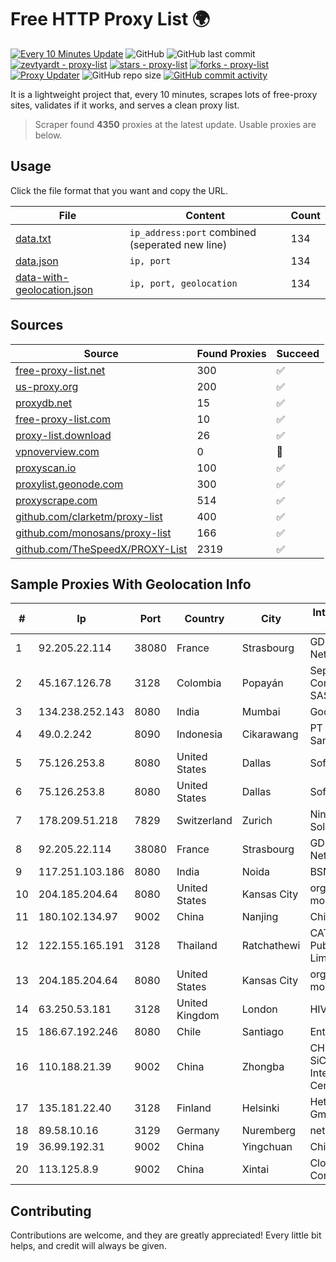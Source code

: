 
# Free HTTP Proxy List 🌍

[![Every 10 Minutes Update](https://github.com/mertguvencli/http-proxy-list/actions/workflows/main.yml/badge.svg?branch=main)](https://github.com/mertguvencli/http-proxy-list/actions/workflows/main.yml)
![GitHub](https://img.shields.io/github/license/mertguvencli/http-proxy-list)
![GitHub last commit](https://img.shields.io/github/last-commit/mertguvencli/http-proxy-list)
[![zevtyardt - proxy-list](https://img.shields.io/static/v1?label=zevtyardt&message=proxy-list&color=blue&logo=github)](https://github.com/zevtyardt/proxy-list "Go to GitHub repo")
[![stars - proxy-list](https://img.shields.io/github/stars/zevtyardt/proxy-list?style=social)](https://github.com/zevtyardt/proxy-list)
[![forks - proxy-list](https://img.shields.io/github/forks/zevtyardt/proxy-list?style=social)](https://github.com/zevtyardt/proxy-list)
[![Proxy Updater](https://github.com/zevtyardt/proxy-list/workflows/Proxy%20Updater/badge.svg)](https://github.com/zevtyardt/proxy-list/actions?query=workflow:"Proxy+Updater")
![GitHub repo size](https://img.shields.io/github/repo-size/zevtyardt/proxy-list)
[![GitHub commit activity](https://img.shields.io/github/commit-activity/m/zevtyardt/proxy-list?logo=commits)](https://github.com/zevtyardt/proxy-list/commits/main)

It is a lightweight project that, every 10 minutes, scrapes lots of free-proxy sites, validates if it works, and serves a clean proxy list.

> Scraper found **4350** proxies at the latest update. Usable proxies are below.

## Usage

Click the file format that you want and copy the URL.

|File|Content|Count|
|----|-------|-----|
|[data.txt](https://raw.githubusercontent.com/mertguvencli/http-proxy-list/main/proxy-list/data.txt)|`ip_address:port` combined (seperated new line)|134|
|[data.json](https://raw.githubusercontent.com/mertguvencli/http-proxy-list/main/proxy-list/data.json)|`ip, port`|134|
|[data-with-geolocation.json](https://raw.githubusercontent.com/mertguvencli/http-proxy-list/main/proxy-list/data-with-geolocation.json)|`ip, port, geolocation`|134|

## Sources

|Source|Found Proxies|Succeed|
|------|-------------|-------|
|[free-proxy-list.net](https://free-proxy-list.net)|300|✅|
|[us-proxy.org](https://www.us-proxy.org)|200|✅|
|[proxydb.net](http://proxydb.net)|15|✅|
|[free-proxy-list.com](https://free-proxy-list.com/?page=&port=&type%5B%5D=http&type%5B%5D=https&up_time=0&search=Search)|10|✅|
|[proxy-list.download](https://www.proxy-list.download/HTTP)|26|✅|
|[vpnoverview.com](https://vpnoverview.com/privacy/anonymous-browsing/free-proxy-servers)|0|🚫|
|[proxyscan.io](https://www.proxyscan.io)|100|✅|
|[proxylist.geonode.com](https://proxylist.geonode.com/api/proxy-list?limit=300&page=1&sort_by=lastChecked&sort_type=desc&protocols=http,https)|300|✅|
|[proxyscrape.com](https://api.proxyscrape.com/v2/?request=displayproxies&protocol=http&timeout=10000&country=all&ssl=all&anonymity=all)|514|✅|
|[github.com/clarketm/proxy-list](https://raw.githubusercontent.com/clarketm/proxy-list/master/proxy-list-raw.txt)|400|✅|
|[github.com/monosans/proxy-list](https://raw.githubusercontent.com/monosans/proxy-list/main/proxies/http.txt)|166|✅|
|[github.com/TheSpeedX/PROXY-List](https://raw.githubusercontent.com/TheSpeedX/PROXY-List/master/http.txt)|2319|✅|


## Sample Proxies With Geolocation Info

|#|Ip|Port|Country|City|Internet Service Provider|
|-|--|----|-------|----|-------------------------|
|1|92.205.22.114|38080|France|Strasbourg|GD MASS Network|
|2|45.167.126.78|3128|Colombia|Popayán|Sepcom Comunicaciones SAS|
|3|134.238.252.143|8080|India|Mumbai|Google LLC|
|4|49.0.2.242|8090|Indonesia|Cikarawang|PT Usaha Adi Sanggoro|
|5|75.126.253.8|8080|United States|Dallas|SoftLayer|
|6|75.126.253.8|8080|United States|Dallas|SoftLayer|
|7|178.209.51.218|7829|Switzerland|Zurich|Nine Internet Solutions AG|
|8|92.205.22.114|38080|France|Strasbourg|GD MASS Network|
|9|117.251.103.186|8080|India|Noida|BSNL Internet|
|10|204.185.204.64|8080|United States|Kansas City|org-morenet.more.net|
|11|180.102.134.97|9002|China|Nanjing|China Telecom|
|12|122.155.165.191|3128|Thailand|Ratchathewi|CAT Telecom Public Company Limited|
|13|204.185.204.64|8080|United States|Kansas City|org-morenet.more.net|
|14|63.250.53.181|3128|United Kingdom|London|HIVELOCITY, Inc.|
|15|186.67.192.246|8080|Chile|Santiago|Entel Chile S.A.|
|16|110.188.21.39|9002|China|Zhongba|CHINANET SiChuan Telecom Internet Data Center|
|17|135.181.22.40|3128|Finland|Helsinki|Hetzner Online GmbH|
|18|89.58.10.16|3129|Germany|Nuremberg|netcup GmbH|
|19|36.99.192.31|9002|China|Yingchuan|China Telecom|
|20|113.125.8.9|9002|China|Xintai|Cloud Computing Corporation|



## Contributing

Contributions are welcome, and they are greatly appreciated! Every
little bit helps, and credit will always be given.

